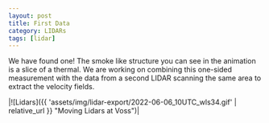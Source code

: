 ```yaml
---
layout: post
title: First Data
category: LIDARs
tags: [lidar]
---
```


We have found one! The smoke like structure you can see in the animation is a slice of a thermal. We are working on combining this one-sided measurement with the data from a second LIDAR scanning the same area to extract the velocity fields. 

|![Lidars]({{ 'assets/img/lidar-export/2022-06-06_10UTC_wls34.gif' | relative_url }} "Moving Lidars at Voss")|

